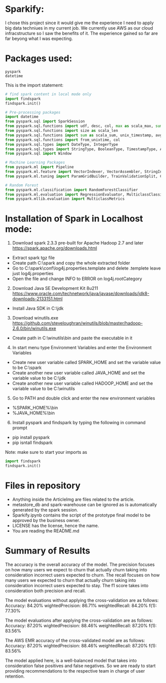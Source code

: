 # Sparkify:
I chose this project since it would give me the experience I need to apply big data techniues in my current job. We currently use AWS as our cloud infracstructure so I saw the benefits of it. The experience gained so far are far beyong what I was expecting.

# Packages used:
    pyspark
    datetime
    
This is the import statement:
```python
# find spark content in local mode only
import findspark
findspark.init()

# Pre-processing packages
import datetime
from pyspark.sql import SparkSession
from pyspark.sql.functions import udf, desc, col, max as scala_max, sum as scala_sum, split as scala_split
from pyspark.sql.functions import size as scala_len
from pyspark.sql.functions import sum as scala_sum, unix_timestamp, avg as scala_avg, count as scala_count
from pyspark.sql.functions import from_unixtime, col
from pyspark.sql.types import DateType, IntegerType
from pyspark.sql.types import StringType, BooleanType, TimestampType, ArrayType
from pyspark.sql import Window

# Machine Learning Packages
from pyspark.ml import Pipeline
from pyspark.ml.feature import VectorIndexer, VectorAssembler, StringIndexer, IndexToString
from pyspark.ml.tuning import ParamGridBuilder, TrainValidationSplit, CrossValidator

# Random Forest
from pyspark.ml.classification import RandomForestClassifier
from pyspark.ml.evaluation import RegressionEvaluator, MulticlassClassificationEvaluator
from pyspark.mllib.evaluation import MulticlassMetrics
```

# Installation of Spark in Localhost mode:

1. Download spark 2.3.3 pre-built for Apache Hadoop 2.7 and later
https://spark.apache.org/downloads.html
- Extract spark tgz file
- Create path C:\spark and copy the whole extracted folder
- Go to C:\spark\conf\log4j.properties.template and delete .templete leave just log4j.properties
- Open the file and change INFO to ERROR on log4j.rootCategory

2. Download Java SE Development Kit 8u211
https://www.oracle.com/technetwork/java/javase/downloads/jdk8-downloads-2133151.html
- Install Java SDK in C:\jdk

3. Download winutils.exe
https://github.com/steveloughran/winutils/blob/master/hadoop-2.6.0/bin/winutils.exe
- Create path in C:\winutils\bin and paste the executable in it

4. In start menu type Environment Variables and enter the Environment Variables
- Create new user variable called SPARK_HOME and set the variable value to be 
    C:\spark
- Create another new user variable called JAVA_HOME and set the variable value to be
    C:\jdk
- Create another new user variable called HADOOP_HOME and set the variable value to be
    C:\winutils
    
5. Go to PATH and double click and enter the new environment variables
- %SPARK_HOME%\bin
- %JAVA_HOME%\bin

6. Install pyspark and findspark by typing the following in command prompt
- pip install pyspark
- pip isntall findspark

Note: make sure to start your imports as 
```python
import findspark
findspark.init()
```

# Files in repository
- Anything inside the ArticleImg are files related to the article.
- metastore_db and spark-warehouse can be ignored as is automatically generated by the spark session.
- Sparkify.ipynb contains the script of the prototype final model to be approved by the business owner.
- LICENSE has the license, hence the name.
- You are reading the README.md

# Summary of Results
The accuracy is the overall accuracy of the model.
The precision focuses on how many users we expect to churn that actually churn taking into consideration incorrect users expected to churn.
The recall focuses on how many users we expected to churn that actually churn taking into consideration incorrect users expected to stay.
The f1 score takes into consideration both precision and recall.

The model evaluations without applying the cross-validation are as follows:
Accuracy: 84.20%
wightedPrecision: 86.71%
weightedRecall: 84.20%
f(1): 77.30%

The model evaluations after applying the cross-validation are as follows:
Accuracy: 87.20%
wightedPrecision: 88.46%
weightedRecall: 87.20%
f(1): 83.56%

The AWS EMR accuracy of the cross-validated model are as follows:
Accuracy: 87.20%
wightedPrecision: 88.46%
weightedRecall: 87.20%
f(1): 83.56%

The model applied here, is a well-balanced model that takes into consideration false positives and false negatives. So we are ready to start providing recommendations to the respective team in charge of user retention.